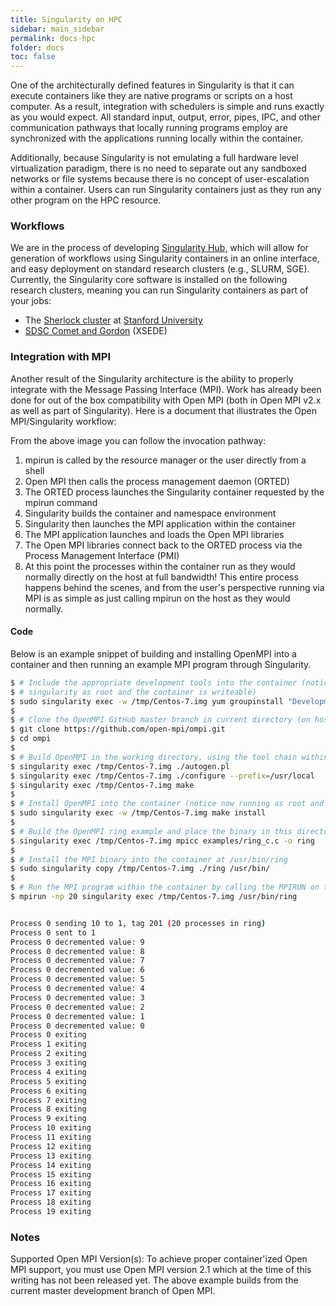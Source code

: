 ```yaml
---
title: Singularity on HPC
sidebar: main_sidebar
permalink: docs-hpc
folder: docs
toc: false
---
```


One of the architecturally defined features in Singularity is that it can execute containers like they are native programs or scripts on a host computer. As a result, integration with schedulers is simple and runs exactly as you would expect. All standard input, output, error, pipes, IPC, and other communication pathways that locally running programs employ are synchronized with the applications running locally within the container.

Additionally, because Singularity is not emulating a full hardware level virtualization paradigm, there is no need to separate out any sandboxed networks or file systems because there is no concept of user-escalation within a container. Users can run Singularity containers just as they run any other program on the HPC resource.

### Workflows
We are in the process of developing <a href="https://github.com/singularityware/singularity-hub" target="_blank">Singularity Hub,</a> which will allow for generation of workflows using Singularity containers in an online interface, and easy deployment on standard research clusters (e.g., SLURM, SGE). Currently, the Singularity core software is installed on the following research clusters, meaning you can run Singularity containers as part of your jobs:

- The <a href="http://sherlock.stanford.edu" target="_blank" class="no-after">Sherlock cluster</a> at <a href="https://srcc.stanford.edu/" class="no-after" target="_blank">Stanford University</a>
- <a href="https://www.xsede.org/news/-/news/item/7624" target="_blank" class="no-after">SDSC Comet and Gordon</a> (XSEDE)

### Integration with MPI
Another result of the Singularity architecture is the ability to properly integrate with the Message Passing Interface (MPI). Work has already been done for out of the box compatibility with Open MPI (both in Open MPI v2.x as well as part of Singularity). Here is a document that illustrates the Open MPI/Singularity workflow:

From the above image you can follow the invocation pathway:
1. mpirun is called by the resource manager or the user directly from a shell
2. Open MPI then calls the process management daemon (ORTED)
3. The ORTED process launches the Singularity container requested by the mpirun command
4. Singularity builds the container and namespace environment
5. Singularity then launches the MPI application within the container
6. The MPI application launches and loads the Open MPI libraries
7. The Open MPI libraries connect back to the ORTED process via the Process Management Interface (PMI)
8. At this point the processes within the container run as they would normally directly on the host at full bandwidth! This entire process happens behind the scenes, and from the user's perspective running via MPI is as simple as just calling mpirun on the host as they would normally.

#### Code
Below is an example snippet of building and installing OpenMPI into a container and then running an example MPI program through Singularity. 
 
```bash
$ # Include the appropriate development tools into the container (notice we are calling
$ # singularity as root and the container is writeable)
$ sudo singularity exec -w /tmp/Centos-7.img yum groupinstall "Development Tools"
$
$ # Clone the OpenMPI GitHub master branch in current directory (on host)
$ git clone https://github.com/open-mpi/ompi.git
$ cd ompi
$
$ # Build OpenMPI in the working directory, using the tool chain within the container
$ singularity exec /tmp/Centos-7.img ./autogen.pl
$ singularity exec /tmp/Centos-7.img ./configure --prefix=/usr/local
$ singularity exec /tmp/Centos-7.img make
$
$ # Install OpenMPI into the container (notice now running as root and container is writeable)
$ sudo singularity exec -w /tmp/Centos-7.img make install
$
$ # Build the OpenMPI ring example and place the binary in this directory
$ singularity exec /tmp/Centos-7.img mpicc examples/ring_c.c -o ring
$
$ # Install the MPI binary into the container at /usr/bin/ring
$ sudo singularity copy /tmp/Centos-7.img ./ring /usr/bin/
$
$ # Run the MPI program within the container by calling the MPIRUN on the host
$ mpirun -np 20 singularity exec /tmp/Centos-7.img /usr/bin/ring


Process 0 sending 10 to 1, tag 201 (20 processes in ring)
Process 0 sent to 1
Process 0 decremented value: 9
Process 0 decremented value: 8
Process 0 decremented value: 7
Process 0 decremented value: 6
Process 0 decremented value: 5
Process 0 decremented value: 4
Process 0 decremented value: 3
Process 0 decremented value: 2
Process 0 decremented value: 1
Process 0 decremented value: 0
Process 0 exiting
Process 1 exiting
Process 2 exiting
Process 3 exiting
Process 4 exiting
Process 5 exiting
Process 6 exiting
Process 7 exiting
Process 8 exiting
Process 9 exiting
Process 10 exiting
Process 11 exiting
Process 12 exiting
Process 13 exiting
Process 14 exiting
Process 15 exiting
Process 16 exiting
Process 17 exiting
Process 18 exiting
Process 19 exiting
```

### Notes
Supported Open MPI Version(s): To achieve proper container'ized Open MPI support, you must use Open MPI version 2.1 which at the time of this writing has not been released yet. The above example builds from the current master development branch of Open MPI.
